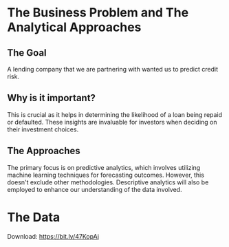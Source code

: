 # The Business Problem and The Analytical Approaches

## The Goal
A lending company that we are partnering with wanted us to predict credit risk. 

## Why is it important?
This is crucial as it helps in determining the likelihood of a loan being repaid or defaulted. These insights are invaluable for investors when deciding on their investment choices.

## The Approaches
The primary focus is on predictive analytics, which involves utilizing machine learning techniques for forecasting outcomes. However, this doesn't exclude other methodologies. Descriptive analytics will also be employed to enhance our understanding of the data involved.

# The Data
Download: https://bit.ly/47KopAj
